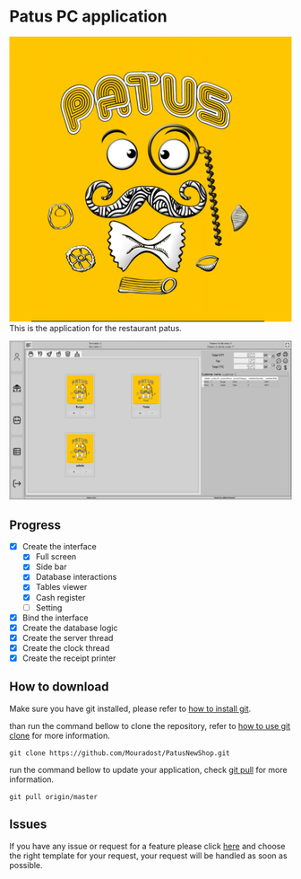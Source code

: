 # Patus PC application

![Patus](patus_logo.jpg)
This is the application for the restaurant patus.

![App](App.png)

## Progress

- [x] Create the interface
  - [x] Full screen
  - [x] Side bar
  - [x] Database interactions
  - [x] Tables viewer
  - [x] Cash register
  - [ ] Setting
- [x] Bind the interface
- [x] Create the database logic
- [x] Create the server thread
- [x] Create the clock thread
- [x] Create the receipt printer

## How to download

Make sure you have git installed, please refer to [how to install git](https://github.com/git-guides/install-git).

than run the command bellow to clone the repository, refer to [how to use git clone](https://github.com/git-guides/git-clone) for more information.

```git
git clone https://github.com/Mouradost/PatusNewShop.git
```

run the command bellow to update your application, check [git pull](https://github.com/git-guides/git-pull) for more information.

```git
git pull origin/master
```

## Issues

If you have any issue or request for a feature please click [here](https://github.com/Mouradost/PatusNewShop/issues/new) and choose the right template for your request, your request will be handled as soon as possible.
